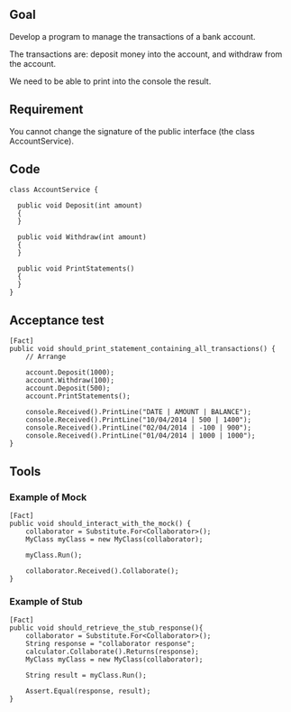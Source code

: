 ## Goal
Develop a program to manage the transactions of a bank account.

The transactions are: deposit money into the account, and withdraw from the account.

We need to be able to print into the console the result.
## Requirement
You cannot change the signature of the public interface (the class AccountService).
## Code
	class AccountService {

      public void Deposit(int amount)
      {
      }

      public void Withdraw(int amount)
      {
      }

      public void PrintStatements()
      {
      }
	}

## Acceptance test

	[Fact]
	public void should_print_statement_containing_all_transactions() {
		// Arrange

    	account.Deposit(1000);
    	account.Withdraw(100);
    	account.Deposit(500);
    	account.PrintStatements();

    	console.Received().PrintLine("DATE | AMOUNT | BALANCE");
    	console.Received().PrintLine("10/04/2014 | 500 | 1400");
    	console.Received().PrintLine("02/04/2014 | -100 | 900");
    	console.Received().PrintLine("01/04/2014 | 1000 | 1000");
	}

## Tools

### Example of Mock

	[Fact]
	public void should_interact_with_the_mock() {
    	collaborator = Substitute.For<Collaborator>();       
    	MyClass myClass = new MyClass(collaborator);

    	myClass.Run();

    	collaborator.Received().Collaborate();
	}
### Example of Stub    

	[Fact]
	public void should_retrieve_the_stub_response(){
    	collaborator = Substitute.For<Collaborator>();
    	String response = "collaborator response";
    	calculator.Collaborate().Returns(response);
    	MyClass myClass = new MyClass(collaborator);

    	String result = myClass.Run();

    	Assert.Equal(response, result);
	}
